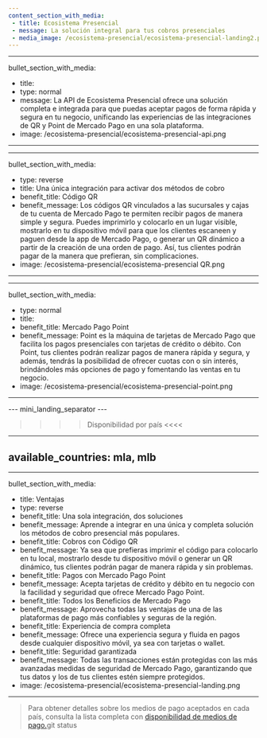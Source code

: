```yaml
---
content_section_with_media: 
 - title: Ecosistema Presencial
 - message: La solución integral para tus cobros presenciales
 - media_image: /ecosistema-presencial/ecosistema-presencial-landing2.png
---
```


---
bullet_section_with_media: 
 - title: 
 - type: normal
 - message: La API de Ecosistema Presencial ofrece una solución completa e integrada para que puedas aceptar pagos de forma rápida y segura en tu negocio, unificando las experiencias de las integraciones de QR y Point de Mercado Pago en una sola plataforma.
 - image: /ecosistema-presencial/ecosistema-presencial-api.png
---

---
bullet_section_with_media: 
 - type: reverse
 - title: Una única integración para activar dos métodos de cobro
 - benefit_title: Código QR
 - benefit_message: Los códigos QR vinculados a las sucursales y cajas de tu cuenta de Mercado Pago te permiten recibir pagos de manera simple y segura. Puedes imprimirlo y colocarlo en un lugar visible, mostrarlo en tu dispositivo móvil para que los clientes escaneen y paguen desde la app de Mercado Pago, o generar un QR dinámico a partir de la creación de una orden de pago. Así, tus clientes podrán pagar de la manera que prefieran, sin complicaciones.
 - image: /ecosistema-presencial/ecosistema-presencial QR.png
---

---
bullet_section_with_media: 
 - type: normal
 - title: 
 - benefit_title: Mercado Pago Point
 - benefit_message: Point es la máquina de tarjetas de Mercado Pago que facilita los pagos presenciales con tarjetas de crédito o débito. Con Point, tus clientes podrán realizar pagos de manera rápida y segura, y además, tendrás la posibilidad de ofrecer cuotas con o sin interés, brindándoles más opciones de pago y fomentando las ventas en tu negocio.
 - image: /ecosistema-presencial/ecosistema-presencial-point.png
---

--- mini_landing_separator ---

>>>> Disponibilidad por país <<<<
---
available_countries: mla, mlb
---

---
bullet_section_with_media: 
 - title: Ventajas
 - type: reverse
 - benefit_title: Una sola integración, dos soluciones
 - benefit_message: Aprende a integrar en una única y completa solución los métodos de cobro presencial más populares.
 - benefit_title: Cobros con Código QR
 - benefit_message: Ya sea que prefieras imprimir el código para colocarlo en tu local, mostrarlo desde tu dispositivo móvil o generar un QR dinámico, tus clientes podrán pagar de manera rápida y sin problemas.
 - benefit_title: Pagos con Mercado Pago Point
 - benefit_message: Acepta tarjetas de crédito y débito en tu negocio con la facilidad y seguridad que ofrece Mercado Pago Point.
 - benefit_title: Todos los Beneficios de Mercado Pago
 - benefit_message: Aprovecha todas las ventajas de una de las plataformas de pago más confiables y seguras de la región.
 - benefit_title: Experiencia de compra completa
 - benefit_message: Ofrece una experiencia segura y fluida en pagos desde cualquier dispositivo móvil, ya sea con tarjetas o wallet.
 - benefit_title: Seguridad garantizada
 - benefit_message: Todas las transacciones están protegidas con las más avanzadas medidas de seguridad de Mercado Pago, garantizando que tus datos y los de tus clientes estén siempre protegidos.
 - image: /ecosistema-presencial/ecosistema-presencial-landing.png
---


> Para obtener detalles sobre los medios de pago aceptados en cada país, consulta la lista completa con [disponibilidad de medios de pago.](/developers/es/docs/sales-processing/payment-methods)git status
